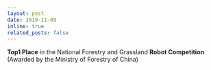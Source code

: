 ```yaml
---
layout: post
date: 2019-11-09
inline: true
related_posts: false
---
```


**Top1 Place** in the National Forestry and Grassland **Robot Competition** (Awarded by the Ministry of Forestry of China)